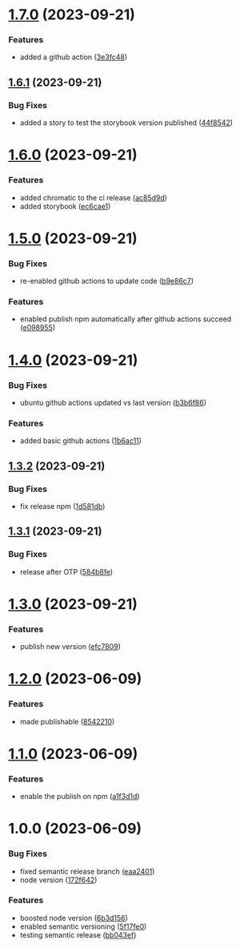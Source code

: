 # [1.7.0](https://github.com/Lincerossa/lincekit/compare/v1.6.1...v1.7.0) (2023-09-21)


### Features

* added a github action ([3e3fc48](https://github.com/Lincerossa/lincekit/commit/3e3fc48078cc79a051d0b54e4f7e850ae8bf4ab0))

## [1.6.1](https://github.com/Lincerossa/lincekit/compare/v1.6.0...v1.6.1) (2023-09-21)


### Bug Fixes

* added a story to test the storybook version published ([44f8542](https://github.com/Lincerossa/lincekit/commit/44f854271fb01fdf285826a14f06a274b2a36cf8))

# [1.6.0](https://github.com/Lincerossa/lincekit/compare/v1.5.0...v1.6.0) (2023-09-21)


### Features

* added chromatic to the ci release ([ac85d9d](https://github.com/Lincerossa/lincekit/commit/ac85d9d0cca255c81b6e71807889e0b0101406c4))
* added storybook ([ec6cae1](https://github.com/Lincerossa/lincekit/commit/ec6cae1fa276bf1742087e4c74264e4ec90c679d))

# [1.5.0](https://github.com/Lincerossa/lincekit/compare/v1.4.0...v1.5.0) (2023-09-21)


### Bug Fixes

* re-enabled github actions to update code ([b9e86c7](https://github.com/Lincerossa/lincekit/commit/b9e86c7dfe4fb93b7f9844d1d94284f45e409c89))


### Features

* enabled publish npm automatically after github actions succeed ([e098955](https://github.com/Lincerossa/lincekit/commit/e098955b0b51696e727c14eefb0b3eb6a0cd191c))

# [1.4.0](https://github.com/Lincerossa/lincekit/compare/v1.3.2...v1.4.0) (2023-09-21)


### Bug Fixes

* ubuntu github actions updated vs last version ([b3b6f86](https://github.com/Lincerossa/lincekit/commit/b3b6f860bbe26bbd4a99840fb7b68d3ffbed63c9))


### Features

* added basic github actions ([1b6ac11](https://github.com/Lincerossa/lincekit/commit/1b6ac117a70d5369999f50cb8c77a88abdfaf13d))

## [1.3.2](https://github.com/Lincerossa/lincekit/compare/v1.3.1...v1.3.2) (2023-09-21)


### Bug Fixes

* fix release npm ([1d581db](https://github.com/Lincerossa/lincekit/commit/1d581db8d4466e47cd128aa37dc9a770e9139f34))

## [1.3.1](https://github.com/Lincerossa/lincekit/compare/v1.3.0...v1.3.1) (2023-09-21)


### Bug Fixes

* release after OTP ([584b8fe](https://github.com/Lincerossa/lincekit/commit/584b8fe02e44835032d0dba7e3051787139cb6d9))

# [1.3.0](https://github.com/Lincerossa/lincekit/compare/v1.2.0...v1.3.0) (2023-09-21)


### Features

* publish new version ([efc7809](https://github.com/Lincerossa/lincekit/commit/efc78090e3fc8525464148cfda3aeb5a5db1e474))

# [1.2.0](https://github.com/Lincerossa/lincekit/compare/v1.1.0...v1.2.0) (2023-06-09)


### Features

* made publishable ([8542210](https://github.com/Lincerossa/lincekit/commit/85422102af6811ea1661f3ed03909c79f5c47536))

# [1.1.0](https://github.com/Lincerossa/lincekit/compare/v1.0.0...v1.1.0) (2023-06-09)


### Features

* enable the publish on npm ([a1f3d1d](https://github.com/Lincerossa/lincekit/commit/a1f3d1d1bfecd402d6bbcc77db7073213124e823))

# 1.0.0 (2023-06-09)


### Bug Fixes

* fixed semantic release branch ([eaa2401](https://github.com/Lincerossa/lincekit/commit/eaa240125854dacd039ef9ed6ce519651bd54c4a))
* node version ([172f642](https://github.com/Lincerossa/lincekit/commit/172f64273df5027664961e65608b0815e1f0b419))


### Features

* boosted node version ([6b3d156](https://github.com/Lincerossa/lincekit/commit/6b3d156fa4cfd314b54a0a549e7ebd42e931ff14))
* enabled semantic versioning ([5f17fe0](https://github.com/Lincerossa/lincekit/commit/5f17fe00d9c2d35657d4875148715ad08db00db3))
* testing semantic release ([bb043ef](https://github.com/Lincerossa/lincekit/commit/bb043eff082f442c143a72fea23b36aec4886b06))
